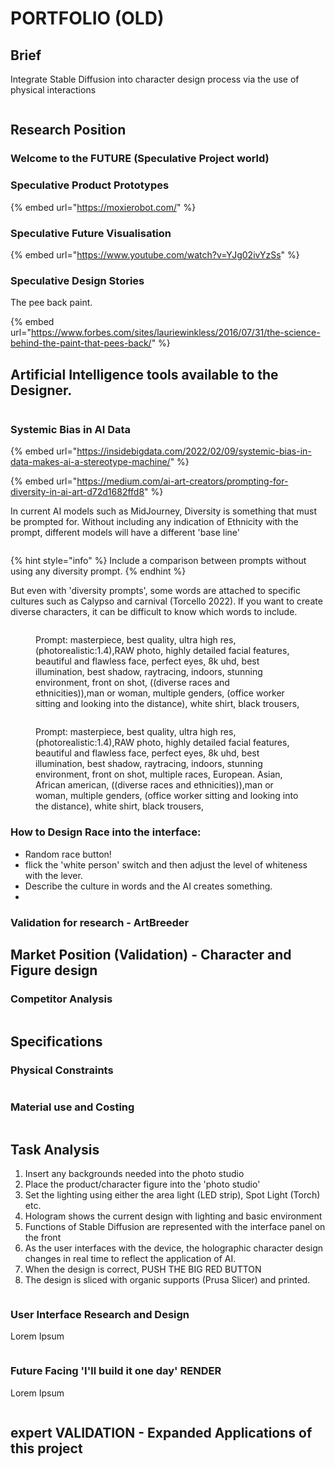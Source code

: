 # PORTFOLIO (OLD)

## Brief

Integrate Stable Diffusion into character design process via the use of physical interactions

<figure><img src="../.gitbook/assets/Front Page layout draft.png" alt=""><figcaption></figcaption></figure>

## Research Position

### Welcome to the FUTURE (Speculative Project world)

### Speculative Product Prototypes

{% embed url="https://moxierobot.com/" %}

### Speculative Future Visualisation

{% embed url="https://www.youtube.com/watch?v=YJg02ivYzSs" %}

### Speculative Design Stories

The pee back paint.&#x20;

{% embed url="https://www.forbes.com/sites/lauriewinkless/2016/07/31/the-science-behind-the-paint-that-pees-back/" %}

## Artificial Intelligence tools available to the Designer.&#x20;

<figure><img src="../.gitbook/assets/AI Tools for Designers (1).png" alt=""><figcaption></figcaption></figure>

### Systemic Bias in AI Data

{% embed url="https://insidebigdata.com/2022/02/09/systemic-bias-in-data-makes-ai-a-stereotype-machine/" %}

{% embed url="https://medium.com/ai-art-creators/prompting-for-diversity-in-ai-art-d72d1682ffd8" %}

In current AI models such as MidJourney, Diversity is something that must be prompted for. Without including any indication of Ethnicity with the prompt, different models will have a different 'base line'&#x20;

<figure><img src="../.gitbook/assets/xyz_grid-0076-3560968968-masterpiece, best quality, ultra high res,(photorealistic_1.4),RAW photo, highly detailed facial features, beautiful and flawles.png" alt=""><figcaption></figcaption></figure>

{% hint style="info" %}
Include a comparison between prompts without using any diversity prompt.&#x20;
{% endhint %}

But even with 'diversity prompts', some words are attached to specific cultures such as Calypso and carnival (Torcello 2022). If you want to create diverse characters, it can be difficult to know which words to include.&#x20;

<figure><img src="../.gitbook/assets/xyz_grid-0077-821931779-masterpiece, best quality, ultra high res,(photorealistic_1.4),RAW photo, highly detailed facial features, beautiful and flawles.png" alt=""><figcaption><p>Prompt: masterpiece, best quality, ultra high res,(photorealistic:1.4),RAW photo, highly detailed facial features, beautiful and flawless face, perfect eyes, 8k uhd, best illumination, best shadow, raytracing, indoors, stunning environment, front on shot, ((diverse races and ethnicities)),man or woman, multiple genders, (office worker sitting and looking into the distance), white shirt, black trousers,</p></figcaption></figure>

<figure><img src="../.gitbook/assets/xyz_grid-0078-3198444500-masterpiece, best quality, ultra high res,(photorealistic_1.4),RAW photo, highly detailed facial features, beautiful and flawles.png" alt=""><figcaption><p>Prompt: masterpiece, best quality, ultra high res,(photorealistic:1.4),RAW photo, highly detailed facial features, beautiful and flawless face, perfect eyes, 8k uhd, best illumination, best shadow, raytracing, indoors, stunning environment, front on shot, multiple races, European. Asian, African american, ((diverse races and ethnicities)),man or woman, multiple genders, (office worker sitting and looking into the distance), white shirt, black trousers,</p></figcaption></figure>

### How to Design Race into the interface:

* Random race button!&#x20;
* flick the 'white person' switch and then adjust the level of whiteness with the lever.
* Describe the culture in words and the AI creates something.&#x20;
*



### Validation for research - ArtBreeder

## Market Position (Validation) - Character and Figure design

### Competitor Analysis

<figure><img src="../.gitbook/assets/Competitor Analysis.png" alt=""><figcaption></figcaption></figure>

## Specifications

### Physical Constraints

<figure><img src="../.gitbook/assets/Physical Constraints.png" alt=""><figcaption></figcaption></figure>

### Material use and Costing

<figure><img src="../.gitbook/assets/Plywood Material Nesting (1).png" alt=""><figcaption></figcaption></figure>

## Task Analysis

1. Insert any backgrounds needed into the photo studio
2. Place the product/character figure into the 'photo studio'
3. Set the lighting using either the area light (LED strip), Spot Light (Torch) etc.
4. Hologram shows the current design with lighting and basic environment
5. Functions of Stable Diffusion are represented with the interface panel on the front
6. As the user interfaces with the device, the holographic character design changes in real time to reflect the application of AI.&#x20;
7. When the design is correct, PUSH THE BIG RED BUTTON
8. The design is sliced with organic supports (Prusa Slicer) and printed.&#x20;

<figure><img src="../.gitbook/assets/Task Analysis 1.png" alt=""><figcaption></figcaption></figure>

### User Interface Research and Design

Lorem Ipsum

<figure><img src="../.gitbook/assets/ArtBreeder and Automatic1111.png" alt=""><figcaption></figcaption></figure>



### Future Facing 'I'll build it one day' RENDER

Lorem Ipsum

<figure><img src="../.gitbook/assets/Concept 2 in situ.png" alt=""><figcaption></figcaption></figure>



## expert VALIDATION - Expanded Applications of this project

<figure><img src="../.gitbook/assets/Expanded APplications.png" alt=""><figcaption></figcaption></figure>




